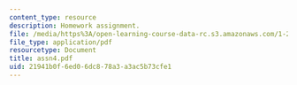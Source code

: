 ```yaml
---
content_type: resource
description: Homework assignment.
file: /media/https%3A/open-learning-course-data-rc.s3.amazonaws.com/1-201j-introduction-to-transportation-systems-fall-2006/21941b0f6ed06dc878a3a3ac5b73cfe1_assn4.pdf
file_type: application/pdf
resourcetype: Document
title: assn4.pdf
uid: 21941b0f-6ed0-6dc8-78a3-a3ac5b73cfe1
---
```

